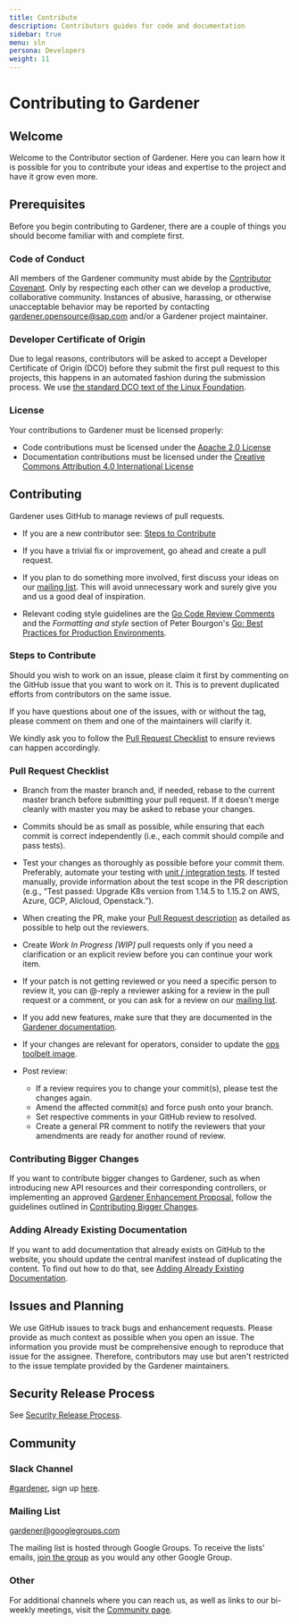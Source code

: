 ```yaml
---
title: Contribute
description: Contributors guides for code and documentation
sidebar: true
menu: sln
persona: Developers
weight: 11
---
```


# Contributing to Gardener

## Welcome

Welcome to the Contributor section of Gardener. Here you can learn how it is possible for you to contribute your ideas and expertise to the project and have it grow even more.

## Prerequisites

Before you begin contributing to Gardener, there are a couple of things you should become familiar with and complete first.

### Code of Conduct

All members of the Gardener community must abide by the
[Contributor Covenant](https://www.contributor-covenant.org/version/2/1/code_of_conduct/).
Only by respecting each other can we develop a productive, collaborative community.
Instances of abusive, harassing, or otherwise unacceptable behavior may be reported by contacting [gardener.opensource@sap.com](mailto:gardener.opensource@sap.com) and/or a Gardener project maintainer.

### Developer Certificate of Origin

Due to legal reasons, contributors will be asked to accept a Developer Certificate of Origin (DCO) before they submit the first pull request to this projects, this happens in an automated fashion during the submission process. We use [the standard DCO text of the Linux Foundation](https://developercertificate.org/).

### License

Your contributions to Gardener must be licensed properly:

* Code contributions must be licensed under the [Apache 2.0 License](http://www.apache.org/licenses/LICENSE-2.0)
* Documentation contributions must be licensed under the [Creative Commons Attribution 4.0 International License](https://creativecommons.org/licenses/by/4.0/legalcode)

## Contributing

Gardener uses GitHub to manage reviews of pull requests.

* If you are a new contributor see: [Steps to Contribute](#steps-to-contribute)

* If you have a trivial fix or improvement, go ahead and create a pull request.

* If you plan to do something more involved, first discuss your ideas
  on our [mailing list](https://groups.google.com/forum/?fromgroups#!forum/gardener).
  This will avoid unnecessary work and surely give you and us a good deal
  of inspiration.

* Relevant coding style guidelines are the [Go Code Review
  Comments](https://github.com/golang/go/wiki/CodeReviewComments)
  and the _Formatting and style_ section of Peter Bourgon's [Go: Best Practices for Production Environments](http://peter.bourgon.org/go-in-production/#formatting-and-style).

### Steps to Contribute

Should you wish to work on an issue, please claim it first by commenting on the GitHub issue that you want to work on it. This is to prevent duplicated efforts from contributors on the same issue.

If you have questions about one of the issues, with or without the tag, please comment on them and one of the maintainers will clarify it.

We kindly ask you to follow the [Pull Request Checklist](#pull-request-checklist) to ensure reviews can happen accordingly.

### Pull Request Checklist

* Branch from the master branch and, if needed, rebase to the current master branch before submitting your pull request. If it doesn't merge cleanly with master you may be asked to rebase your changes.

* Commits should be as small as possible, while ensuring that each commit is correct independently (i.e., each commit should compile and pass tests).

* Test your changes as thoroughly as possible before your commit them. Preferably, automate your testing with [unit / integration tests](https://github.com/gardener/gardener/blob/master/docs/development/testing.md). If tested manually, provide information about the test scope in the PR description (e.g., “Test passed: Upgrade K8s version from 1.14.5 to 1.15.2 on AWS, Azure, GCP, Alicloud, Openstack.”).

* When creating the PR, make your [Pull Request description](./documentation/pr-description.md) as detailed as possible to help out the reviewers.

* Create *Work In Progress [WIP]* pull requests only if you need a clarification or an explicit review before you can continue your work item.

* If your patch is not getting reviewed or you need a specific person to review it, you can @-reply a reviewer asking for a review in the pull request or a comment, or you can ask for a review on our [mailing list](https://groups.google.com/forum/?fromgroups#!forum/gardener).

* If you add new features, make sure that they are documented in the [Gardener documentation](https://github.com/gardener/documentation).

* If your changes are relevant for operators, consider to update the [ops toolbelt image](https://github.com/gardener/ops-toolbelt).

* Post review:
  * If a review requires you to change your commit(s), please test the changes again.
  * Amend the affected commit(s) and force push onto your branch.
  * Set respective comments in your GitHub review to resolved.
  * Create a general PR comment to notify the reviewers that your amendments are ready for another round of review.
  
### Contributing Bigger Changes

If you want to contribute bigger changes to Gardener, such as when introducing new API resources and their corresponding controllers, or implementing an approved [Gardener Enhancement Proposal](https://github.com/gardener/gardener/tree/master/docs/proposals), follow the guidelines outlined in [Contributing Bigger Changes](./code/contributing-bigger-changes.md).

### Adding Already Existing Documentation

If you want to add documentation that already exists on GitHub to the website, you should update the central manifest instead of duplicating the content. To find out how to do that, see [Adding Already Existing Documentation](./documentation/adding-existing-documentation.md).

## Issues and Planning

We use GitHub issues to track bugs and enhancement requests. Please provide as much context as possible when you open an issue. The information you provide must be comprehensive enough to reproduce that issue for the assignee. Therefore, contributors may use but aren't restricted to the issue template provided by the Gardener maintainers.

## Security Release Process

See [Security Release Process](https://github.com/gardener/.github/blob/main/SECURITY.md).

## Community

### Slack Channel

[#gardener](https://kubernetes.slack.com/messages/gardener), sign up [here](http://slack.k8s.io/).

### Mailing List

[gardener@googlegroups.com](https://groups.google.com/forum/?fromgroups#!forum/gardener)

The mailing list is hosted through Google Groups. To receive the lists' emails, [join the group](https://support.google.com/groups/answer/1067205) as you would any other Google Group.

### Other

For additional channels where you can reach us, as well as links to our bi-weekly meetings, visit the [Community page](../../community/_index.md).
